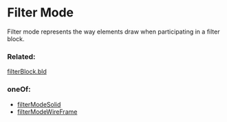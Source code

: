 # Filter Mode

Filter mode represents the way elements draw when participating in a filter block.

### Related:

[filterBlock.bld](filterBlock.bld.md)
### oneOf:

- [filterModeSolid](filterModeSolid.bld.md)
- [filterModeWireFrame](filterModeWireFrame.bld.md)


